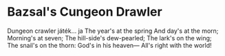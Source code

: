 # Bazsal's Cungeon Drawler
Dungeon crawler játék... ja
The year's at the spring
And day's at the morn;
Morning's at seven;
The hill-side's dew-pearled;
The lark's on the wing;
The snail's on the thorn:
God's in his heaven—
All's right with the world!
